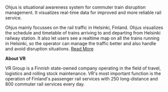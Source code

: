 Ohjus is situational awareness system for commuter train disruption management. It visualizes real-time data for improved and more reliable rail service.

Ohjus mainly focusses on the rail traffic in Helsinki, Finland. Ohjus visualizes the schedule and timetable of trains arriving to and departing from Helsinki railway station. It also let users see a realtime map on all the trains running in Helsinki, so the operator can manage the traffic better and also handle and avoid disruption situations. [Read More](https://futurice.com/work/vr-ohjus)

__About VR__

VR Group is a Finnish state-owned company operating in the field of travel, logistics and rolling stock maintenance. VR's most important function is the operation of Finland's passenger rail services with 250 long-distance and 800 commuter rail services every day.